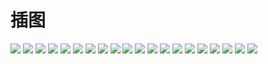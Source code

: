 # 插图

![](/assets/ch10/logo.png)
![](/assets/ch10/81754.jpg)
![](/assets/ch10/81755.jpg)
![](/assets/ch10/81756.jpg)
![](/assets/ch10/81757.jpg)
![](/assets/ch10/81758.jpg)
![](/assets/ch10/81759.jpg)
![](/assets/ch10/81760.jpg)
![](/assets/ch10/81761.jpg)
![](/assets/ch10/81762.jpg)
![](/assets/ch10/81763.jpg)
![](/assets/ch10/81764.jpg)
![](/assets/ch10/81765.jpg)
![](/assets/ch10/81766.jpg)
![](/assets/ch10/81767.jpg)
![](/assets/ch10/81768.jpg)
![](/assets/ch10/81769.jpg)
![](/assets/ch10/81770.jpg)
![](/assets/ch10/81771.jpg)
![](/assets/ch10/81772.jpg)